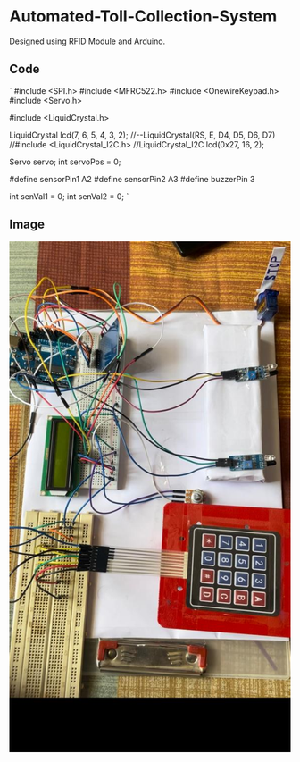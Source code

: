 # Automated-Toll-Collection-System
Designed using RFID Module and Arduino.


## Code 
`
#include <SPI.h>
#include <MFRC522.h>
#include <OnewireKeypad.h>
#include <Servo.h>
 
#include <LiquidCrystal.h>

LiquidCrystal lcd(7, 6, 5, 4, 3, 2);
//--LiquidCrystal(RS, E, D4, D5, D6, D7)
//#include <LiquidCrystal_I2C.h>
//LiquidCrystal_I2C lcd(0x27, 16, 2); 
 
Servo servo;
int servoPos = 0;
 
#define sensorPin1 A2
#define sensorPin2 A3
#define buzzerPin 3
 
int senVal1 = 0;
int senVal2 = 0;
`

## Image 

![Circuit](https://raw.githubusercontent.com/Fangzzxx/Automated-Toll-Collection-System/main/WhatsApp%20Image%202023-07-24%20at%2023.41.58.jpg)

 

